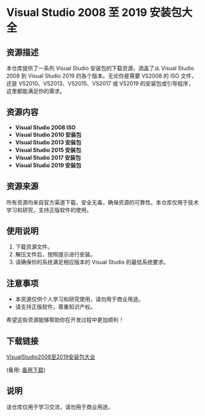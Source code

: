 # Visual Studio 2008 至 2019 安装包大全

## 资源描述

本仓库提供了一系列 Visual Studio 安装包的下载资源，涵盖了从 Visual Studio 2008 到 Visual Studio 2019 的各个版本。无论你是需要 VS2008 的 ISO 文件，还是 VS2010、VS2013、VS2015、VS2017 或 VS2019 的安装包或引导程序，这里都能满足你的需求。

## 资源内容

- **Visual Studio 2008 ISO**
- **Visual Studio 2010 安装包**
- **Visual Studio 2013 安装包**
- **Visual Studio 2015 安装包**
- **Visual Studio 2017 安装包**
- **Visual Studio 2019 安装包**

## 资源来源

所有资源均来自官方渠道下载，安全无毒，确保资源的可靠性。本仓库仅用于技术学习和研究，支持正版软件的使用。

## 使用说明

1. 下载资源文件。
2. 解压文件后，按照提示进行安装。
3. 请确保你的系统满足相应版本的 Visual Studio 的最低系统要求。

## 注意事项

- 本资源仅供个人学习和研究使用，请勿用于商业用途。
- 请支持正版软件，尊重知识产权。

希望这些资源能够帮助你在开发过程中更加顺利！

## 下载链接
[VisualStudio2008至2019安装包大全](https://pan.quark.cn/s/41b24904510b) 

(备用: [备用下载](https://pan.baidu.com/s/1kPLyClhqpli06HaWjmcD5g?pwd=1234))

## 说明

该仓库仅用于学习交流，请勿用于商业用途。
